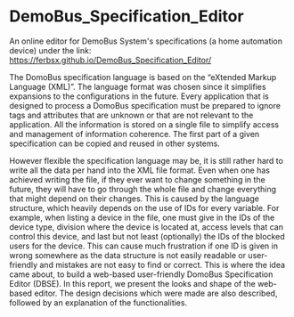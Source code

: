 # DemoBus_Specification_Editor
An online editor for DemoBus System's specifications (a home automation device) under the link: https://ferbsx.github.io/DemoBus_Specification_Editor/

The DomoBus specification language is based on the “eXtended Markup Language (XML)”. The language format was chosen since it simplifies expansions to the configurations in the future. Every application that is designed to process a DomoBus specification must be prepared to ignore tags and attributes that are unknown or that are not relevant to the application. All the information is stored on a single file to simplify access and management of information coherence. The first part of a given specification can be copied and reused in other systems.

However flexible the specification language may be, it is still rather hard to write all the data per hand into the XML file format. Even when one has achieved writing the file, if they ever want to change something in the future, they will have to go through the whole file and change everything that might depend on their changes. This is caused by the language structure, which heavily depends on the use of IDs for every variable. For example, when listing a device in the file, one must give in the IDs of the device type, division where the device is located at, access levels that can control this device, and last but not least (optionally) the IDs of the blocked users for the device. This can cause much frustration if one ID is given in wrong somewhere as the data structure is not easily readable or user-friendly and mistakes are not easy to find or correct.
This is where the idea came about, to build a web-based user-friendly DomoBus Specification Editor (DBSE). In this report, we present the looks and shape of the web-based editor. The design decisions which were made are also described, followed by an explanation of the functionalities.
